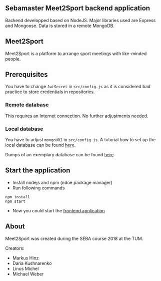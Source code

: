 ## Sebamaster Meet2Sport backend application

Backend developped based on NodeJS. Major libraries used are Express and Mongoose.
Data is stored in a remote MongoDB.

## Meet2Sport

Meet2Sport is a platform to arrange sport meetings with like-minded people.


## Prerequisites

  You have to change `JwtSecret` in `src/config.js` as it is considered bad practice to store credentials in repositories. 

### Remote database

This requires an Internet connection. No further adjustments needed.

### Local database

You have to adjust `mongoURI` in `src/config.js`. A tutorial how to set up the local database can be found [here](https://github.com/sebischair/sebamaster-movie-backend).

Dumps of an exemplary database can be found [here](https://linusmichel.ddns.net/mongodb/).

## Start the application

* Install nodejs and npm (ndoe package manager)
* Run following commands
```
npm install
npm start
```
* Now you could start the [frontend application](https://github.com/markushinz/sebamaster-meet2sport-frontend)

## About

Meet2Sport was created during the SEBA course 2018 at the TUM.

Creators:

* Markus Hinz
* Daria Kushnarenko
* Linus Michel
* Michael Weber
